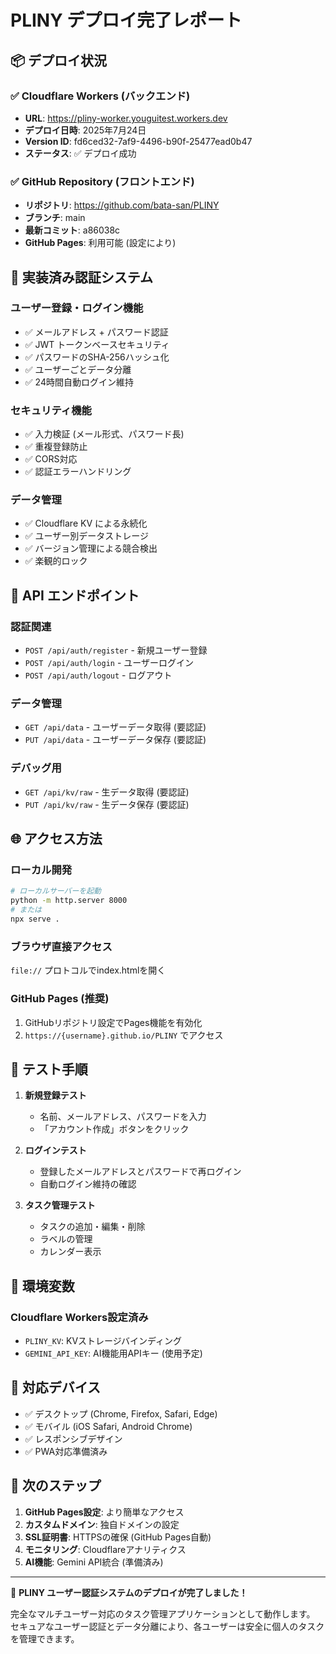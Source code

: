# PLINY デプロイ完了レポート

## 📦 デプロイ状況

### ✅ Cloudflare Workers (バックエンド)
- **URL**: https://pliny-worker.youguitest.workers.dev
- **デプロイ日時**: 2025年7月24日
- **Version ID**: fd6ced32-7af9-4496-b90f-25477ead0b47
- **ステータス**: ✅ デプロイ成功

### ✅ GitHub Repository (フロントエンド)
- **リポジトリ**: https://github.com/bata-san/PLINY
- **ブランチ**: main
- **最新コミット**: a86038c
- **GitHub Pages**: 利用可能 (設定により)

## 🔐 実装済み認証システム

### ユーザー登録・ログイン機能
- ✅ メールアドレス + パスワード認証
- ✅ JWT トークンベースセキュリティ
- ✅ パスワードのSHA-256ハッシュ化
- ✅ ユーザーごとデータ分離
- ✅ 24時間自動ログイン維持

### セキュリティ機能
- ✅ 入力検証 (メール形式、パスワード長)
- ✅ 重複登録防止
- ✅ CORS対応
- ✅ 認証エラーハンドリング

### データ管理
- ✅ Cloudflare KV による永続化
- ✅ ユーザー別データストレージ
- ✅ バージョン管理による競合検出
- ✅ 楽観的ロック

## 🎯 API エンドポイント

### 認証関連
- `POST /api/auth/register` - 新規ユーザー登録
- `POST /api/auth/login` - ユーザーログイン  
- `POST /api/auth/logout` - ログアウト

### データ管理
- `GET /api/data` - ユーザーデータ取得 (要認証)
- `PUT /api/data` - ユーザーデータ保存 (要認証)

### デバッグ用
- `GET /api/kv/raw` - 生データ取得 (要認証)
- `PUT /api/kv/raw` - 生データ保存 (要認証)

## 🌐 アクセス方法

### ローカル開発
```bash
# ローカルサーバーを起動
python -m http.server 8000
# または
npx serve .
```

### ブラウザ直接アクセス
`file://` プロトコルでindex.htmlを開く

### GitHub Pages (推奨)
1. GitHubリポジトリ設定でPages機能を有効化
2. `https://{username}.github.io/PLINY` でアクセス

## 🧪 テスト手順

1. **新規登録テスト**
   - 名前、メールアドレス、パスワードを入力
   - 「アカウント作成」ボタンをクリック

2. **ログインテスト**
   - 登録したメールアドレスとパスワードで再ログイン
   - 自動ログイン維持の確認

3. **タスク管理テスト**
   - タスクの追加・編集・削除
   - ラベルの管理
   - カレンダー表示

## 🔧 環境変数

### Cloudflare Workers設定済み
- `PLINY_KV`: KVストレージバインディング
- `GEMINI_API_KEY`: AI機能用APIキー (使用予定)

## 📱 対応デバイス

- ✅ デスクトップ (Chrome, Firefox, Safari, Edge)
- ✅ モバイル (iOS Safari, Android Chrome)
- ✅ レスポンシブデザイン
- ✅ PWA対応準備済み

## 🚀 次のステップ

1. **GitHub Pages設定**: より簡単なアクセス
2. **カスタムドメイン**: 独自ドメインの設定
3. **SSL証明書**: HTTPSの確保 (GitHub Pages自動)
4. **モニタリング**: Cloudflareアナリティクス
5. **AI機能**: Gemini API統合 (準備済み)

---

🎉 **PLINY ユーザー認証システムのデプロイが完了しました！**

完全なマルチユーザー対応のタスク管理アプリケーションとして動作します。
セキュアなユーザー認証とデータ分離により、各ユーザーは安全に個人のタスクを管理できます。

